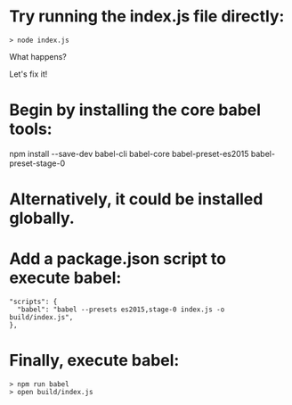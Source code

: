 # Try running the index.js file directly:
```
> node index.js
```

What happens?

Let's fix it!

# Begin by installing the core babel tools:
npm install --save-dev babel-cli babel-core babel-preset-es2015 babel-preset-stage-0

# Alternatively, it could be installed globally.

# Add a package.json script to execute babel:
```
"scripts": {
  "babel": "babel --presets es2015,stage-0 index.js -o build/index.js",
},
```

# Finally, execute babel:
```
> npm run babel
> open build/index.js
```
